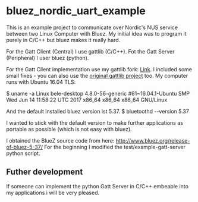 # bluez_nordic_uart_example
This is an example project to communicate over Nordic's NUS service between two Linux Computer with Bluez.
My initial idea was to program it purely in C/C++ but bluez makes it really hard.

For the Gatt Client (Central) I use gattlib (C/C++).
Fot the Gatt Server (Peripheral) I user bluez (python).

For the Gatt Client implementation use my gattlib fork: [Link](https://github.com/S3ler/gattlib).
I included some small fixes - you can also use the [original gattlib project](https://github.com/labapart/gattlib) too.
My computer runs with Ubuntu 16.04 TLS:

$ uname -a
Linux bele-desktop 4.8.0-56-generic #61~16.04.1-Ubuntu SMP Wed Jun 14 11:58:22 UTC 2017 x86_64 x86_64 x86_64 GNU/Linux

And the default installed bluez version ist 5.37.
$ bluetoothd --version
5.37

I wanted to stick with the default version to make further applications as portable as possible (which is not easy with bluez).

I obtained the BlueZ source code from here: http://www.bluez.org/release-of-bluez-5-37/
For the beginning I modified the test/example-gatt-server python script.



## Futher development
If someone can implement the python Gatt Server in C/C++ embeable into my applications i will be very pleased.


